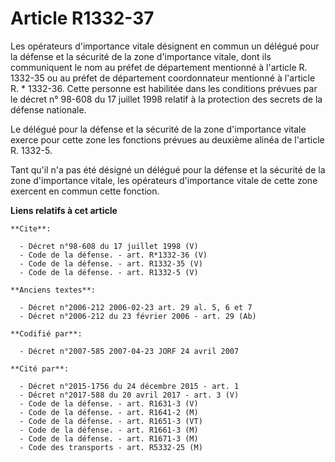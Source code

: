 # Article R1332-37

Les opérateurs d'importance vitale désignent en commun un délégué pour la défense et la sécurité de la zone d'importance
vitale, dont ils communiquent le nom au préfet de département mentionné à l'article R. 1332-35 ou au préfet de département
coordonnateur mentionné à l'article R. * 1332-36. Cette personne est habilitée dans les conditions prévues par le décret n°
98-608 du 17 juillet 1998 relatif à la protection des secrets de la défense nationale. 

Le délégué pour la défense et la sécurité de la zone d'importance vitale exerce pour cette zone les fonctions prévues au
deuxième alinéa de l'article R. 1332-5. 

Tant qu'il n'a pas été désigné un délégué pour la défense et la sécurité de la zone d'importance vitale, les opérateurs
d'importance vitale de cette zone exercent en commun cette fonction.

**Liens relatifs à cet article**

	**Cite**:

	  - Décret n°98-608 du 17 juillet 1998 (V)
	  - Code de la défense. - art. R*1332-36 (V)
	  - Code de la défense. - art. R1332-35 (V)
	  - Code de la défense. - art. R1332-5 (V)

	**Anciens textes**:

	  - Décret n°2006-212 2006-02-23 art. 29 al. 5, 6 et 7
	  - Décret n°2006-212 du 23 février 2006 - art. 29 (Ab)

	**Codifié par**:

	  - Décret n°2007-585 2007-04-23 JORF 24 avril 2007

	**Cité par**:

	  - Décret n°2015-1756 du 24 décembre 2015 - art. 1
	  - Décret n°2017-588 du 20 avril 2017 - art. 3 (V)
	  - Code de la défense. - art. R1631-3 (V)
	  - Code de la défense. - art. R1641-2 (M)
	  - Code de la défense. - art. R1651-3 (VT)
	  - Code de la défense. - art. R1661-3 (M)
	  - Code de la défense. - art. R1671-3 (M)
	  - Code des transports - art. R5332-25 (M)
